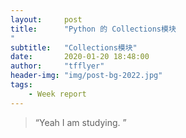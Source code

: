 ```yaml
---
layout:     post
title:      "Python 的 Collections模块
"
subtitle:   "Collections模块"
date:       2020-01-20 18:48:00
author:     "tfflyer"
header-img: "img/post-bg-2022.jpg"
tags:
    - Week report
---
```


> “Yeah I am studying. ”
>
